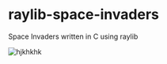 # raylib-space-invaders

Space Invaders written in C using raylib

![hjkhkhk](https://user-images.githubusercontent.com/1466920/37631023-fd723a4e-2be7-11e8-97f7-8a90375c5a82.PNG)
